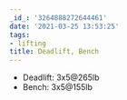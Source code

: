 ```yaml
---
_id_: '3264888272644461'
date: '2021-03-25 13:53:25'
tags:
- lifting
title: Deadlift, Bench
---
```


- Deadlift: 3x5@265lb
- Bench: 3x5@155lb

